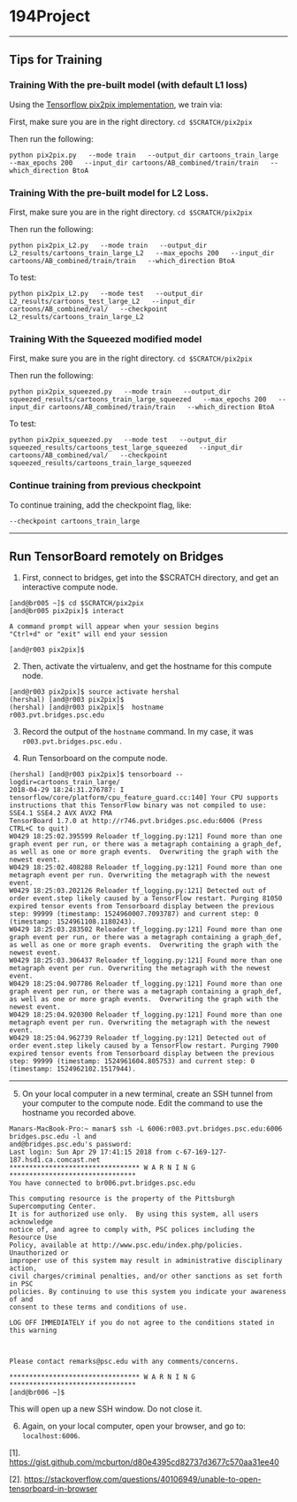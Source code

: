 # 194Project


-----
## Tips for Training


### Training With the pre-built model (with default L1 loss)

Using the [Tensorflow pix2pix implementation](https://github.com/affinelayer/pix2pix-tensorflow), we train via:

First, make sure you are in the right directory.
`cd $SCRATCH/pix2pix`

Then run the following:

```
python pix2pix.py   --mode train   --output_dir cartoons_train_large   --max_epochs 200   --input_dir cartoons/AB_combined/train/train   --which_direction BtoA
```

### Training With the pre-built model for L2 Loss.

First, make sure you are in the right directory.
`cd $SCRATCH/pix2pix`

Then run the following:

```
python pix2pix_L2.py   --mode train   --output_dir L2_results/cartoons_train_large_L2   --max_epochs 200   --input_dir cartoons/AB_combined/train/train   --which_direction BtoA
```

To test:

```
python pix2pix_L2.py   --mode test   --output_dir L2_results/cartoons_test_large_L2   --input_dir cartoons/AB_combined/val/   --checkpoint L2_results/cartoons_train_large_L2
```

### Training With the Squeezed modified model

First, make sure you are in the right directory.
`cd $SCRATCH/pix2pix`

Then run the following:

```
python pix2pix_squeezed.py   --mode train   --output_dir squeezed_results/cartoons_train_large_squeezed   --max_epochs 200   --input_dir cartoons/AB_combined/train/train   --which_direction BtoA
```

To test:

```
python pix2pix_squeezed.py   --mode test   --output_dir squeezed_results/cartoons_test_large_squeezed   --input_dir cartoons/AB_combined/val/   --checkpoint squeezed_results/cartoons_train_large_squeezed
```

### Continue training from previous checkpoint

To continue training, add the checkpoint flag, like:
```
--checkpoint cartoons_train_large
```

-----


## Run TensorBoard remotely on Bridges


1. First, connect to bridges, get into the $SCRATCH directory, and get an interactive compute node.
```
[and@br005 ~]$ cd $SCRATCH/pix2pix
[and@br005 pix2pix]$ interact

A command prompt will appear when your session begins
"Ctrl+d" or "exit" will end your session

[and@r003 pix2pix]$ 
```


2. Then, activate the virtualenv, and get the hostname for this compute node.
```
[and@r003 pix2pix]$ source activate hershal
(hershal) [and@r003 pix2pix]$ 
(hershal) [and@r003 pix2pix]$  hostname
r003.pvt.bridges.psc.edu
```

3. Record the output of the `hostname` command. In my case, it was `r003.pvt.bridges.psc.edu` .


4. Run Tensorboard on the compute node.

```
(hershal) [and@r003 pix2pix]$ tensorboard --logdir=cartoons_train_large/
2018-04-29 18:24:31.276787: I tensorflow/core/platform/cpu_feature_guard.cc:140] Your CPU supports instructions that this TensorFlow binary was not compiled to use: SSE4.1 SSE4.2 AVX AVX2 FMA
TensorBoard 1.7.0 at http://r746.pvt.bridges.psc.edu:6006 (Press CTRL+C to quit)
W0429 18:25:02.395599 Reloader tf_logging.py:121] Found more than one graph event per run, or there was a metagraph containing a graph_def, as well as one or more graph events.  Overwriting the graph with the newest event.
W0429 18:25:02.408288 Reloader tf_logging.py:121] Found more than one metagraph event per run. Overwriting the metagraph with the newest event.
W0429 18:25:03.202126 Reloader tf_logging.py:121] Detected out of order event.step likely caused by a TensorFlow restart. Purging 81050 expired tensor events from Tensorboard display between the previous step: 99999 (timestamp: 1524960007.7093787) and current step: 0 (timestamp: 1524961108.1180243).
W0429 18:25:03.283502 Reloader tf_logging.py:121] Found more than one graph event per run, or there was a metagraph containing a graph_def, as well as one or more graph events.  Overwriting the graph with the newest event.
W0429 18:25:03.306437 Reloader tf_logging.py:121] Found more than one metagraph event per run. Overwriting the metagraph with the newest event.
W0429 18:25:04.907786 Reloader tf_logging.py:121] Found more than one graph event per run, or there was a metagraph containing a graph_def, as well as one or more graph events.  Overwriting the graph with the newest event.
W0429 18:25:04.920300 Reloader tf_logging.py:121] Found more than one metagraph event per run. Overwriting the metagraph with the newest event.
W0429 18:25:04.962739 Reloader tf_logging.py:121] Detected out of order event.step likely caused by a TensorFlow restart. Purging 7900 expired tensor events from Tensorboard display between the previous step: 99999 (timestamp: 1524961604.805753) and current step: 0 (timestamp: 1524962102.1517944).
```

----

5. On your local computer in a new terminal, create an SSH tunnel from your computer to the compute node. Edit the command to use the hostname you recorded above.

```
Manars-MacBook-Pro:~ manar$ ssh -L 6006:r003.pvt.bridges.psc.edu:6006 bridges.psc.edu -l and
and@bridges.psc.edu's password: 
Last login: Sun Apr 29 17:41:15 2018 from c-67-169-127-187.hsd1.ca.comcast.net
********************************* W A R N I N G ********************************
You have connected to br006.pvt.bridges.psc.edu 

This computing resource is the property of the Pittsburgh Supercomputing Center. 
It is for authorized use only.  By using this system, all users acknowledge 
notice of, and agree to comply with, PSC polices including the Resource Use 
Policy, available at http://www.psc.edu/index.php/policies. Unauthorized or 
improper use of this system may result in administrative disciplinary action, 
civil charges/criminal penalties, and/or other sanctions as set forth in PSC 
policies. By continuing to use this system you indicate your awareness of and 
consent to these terms and conditions of use.

LOG OFF IMMEDIATELY if you do not agree to the conditions stated in this warning

 

Please contact remarks@psc.edu with any comments/concerns.

********************************* W A R N I N G ********************************
[and@br006 ~]$ 

```

This will open up a new SSH window. Do not close it.


6. Again, on your local computer, open your browser, and go to: `localhost:6006`.



[1]. https://gist.github.com/mcburton/d80e4395cd82737d3677c570aa31ee40

[2]. https://stackoverflow.com/questions/40106949/unable-to-open-tensorboard-in-browser

